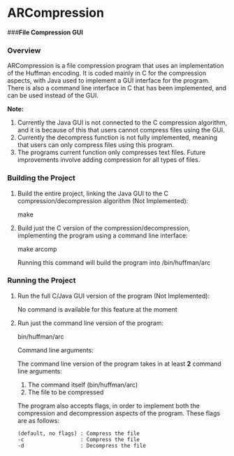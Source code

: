 # ARCompression
###**File Compression GUI**

### Overview
ARCompression is a file compression program that uses an implementation of the Huffman encoding. 
It is coded mainly in C for the compression aspects, with Java used to implement a GUI interface for the program.
There is also a command line interface in C that has been implemented, and can be used instead of the GUI.

**Note:** 

1. Currently the Java GUI is not connected to the C compression algorithm, and it is because of this that users cannot compress files using the GUI.
2. Currently the decompress function is not fully implemented, meaning that users can only compress files using this program.
3. The programs current function only compresses text files. Future improvements involve adding compression for all types of files.

### Building the Project
1. Build the entire project, linking the Java GUI to the C compression/decompression algorithm (Not Implemented): 

   make

2. Build just the C version of the compression/decompression, implementing the program using a command line interface:

   make arcomp
   
   Running this command will build the program into /bin/huffman/arc

### Running the Project
1. Run the full C/Java GUI version of the program (Not Implemented):

   No command is available for this feature at the moment

2. Run just the command line version of the program:

   bin/huffman/arc
   
   Command line arguments:
   
   The command line version of the program takes in at least **2** command line arguments:
    1. The command itself (bin/huffman/arc)
    2. The file to be compressed
    
   The program also accepts flags, in order to implement both the compression and decompression
   aspects of the program. These flags are as follows:
   ```
   (default, no flags) : Compress the file
   -c                  : Compress the file
   -d                  : Decompress the file
   ```

